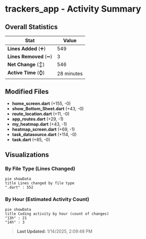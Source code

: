 # trackers_app - Activity Summary 

## Overall Statistics

| Stat                   | Value                                                             |
| ---------------------- | ----------------------------------------------------------------- |
| **Lines Added** (➕)   | 549                                          |
| **Lines Removed** (➖) | 3                                        |
| **Net Change** (↕)    | 546                |
| **Active Time** (⌚)   | 28 minutes |


## Modified Files
- **home_screen.dart** (+155, -0)
- **show_Bottom_Sheet.dart** (+43, -0)
- **route_location.dart** (+11, -0)
- **app_routes.dart** (+29, -1)
- **my_heatmap.dart** (+43, -1)
- **heatmap_screen.dart** (+69, -1)
- **task_datasource.dart** (+114, -0)
- **task.dart** (+85, -0)

## Visualizations

### By File Type (Lines Changed)

```mermaid
pie showData
title Lines changed by file type
".dart" : 552
```

### By Hour (Estimated Activity Count)

```mermaid
pie showData
title Coding activity by hour (count of changes)
"13h" : 21
"14h" : 3
```


> **Last Updated:** 1/14/2025, 2:09:48 PM